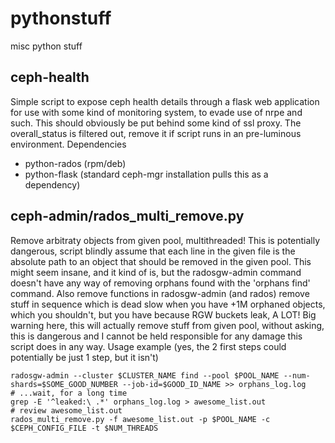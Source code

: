 # pythonstuff
misc python stuff
## ceph-health
Simple script to expose ceph health details through a flask web application for use with some kind of monitoring system, to evade use of nrpe and such. This should obviously be put behind some kind of ssl proxy. The overall_status is filtered out, remove it if script runs in an pre-luminous environment.
Dependencies
* python-rados (rpm/deb)
* python-flask (standard ceph-mgr installation pulls this as a dependency)
## ceph-admin/rados_multi_remove.py
Remove arbitraty objects from given pool, multithreaded! This is potentially dangerous, script blindly assume that each line in the given file is the absolute path to an object that should be removed in the given pool. This might seem insane, and it kind of is, but the radosgw-admin command doesn't have any way of removing orphans found with the 'orphans find' command. Also remove functions in radosgw-admin (and rados) remove stuff in sequence which is dead slow when you have +1M orphaned objects, which you shouldn't, but you have because RGW buckets leak, A LOT!
Big warning here, this will actually remove stuff from given pool, without asking, this is dangerous and I cannot be held responsible for any damage this script does in any way.
Usage example (yes, the 2 first steps could potentially be just 1 step, but it isn't)
```
radosgw-admin --cluster $CLUSTER_NAME find --pool $POOL_NAME --num-shards=$SOME_GOOD_NUMBER --job-id=$GOOD_ID_NAME >> orphans_log.log
# ...wait, for a long time
grep -E '^leaked:\ .*' orphans_log.log > awesome_list.out
# review awesome_list.out
rados_multi_remove.py -f awesome_list.out -p $POOL_NAME -c $CEPH_CONFIG_FILE -t $NUM_THREADS
```
